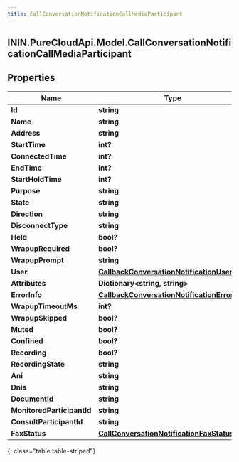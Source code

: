 ```yaml
---
title: CallConversationNotificationCallMediaParticipant
---
```

## ININ.PureCloudApi.Model.CallConversationNotificationCallMediaParticipant

## Properties

|Name | Type | Description | Notes|
|------------ | ------------- | ------------- | -------------|
| **Id** | **string** |  | [optional] |
| **Name** | **string** |  | [optional] |
| **Address** | **string** |  | [optional] |
| **StartTime** | **int?** |  | [optional] |
| **ConnectedTime** | **int?** |  | [optional] |
| **EndTime** | **int?** |  | [optional] |
| **StartHoldTime** | **int?** |  | [optional] |
| **Purpose** | **string** |  | [optional] |
| **State** | **string** |  | [optional] |
| **Direction** | **string** |  | [optional] |
| **DisconnectType** | **string** |  | [optional] |
| **Held** | **bool?** |  | [optional] |
| **WrapupRequired** | **bool?** |  | [optional] |
| **WrapupPrompt** | **string** |  | [optional] |
| **User** | [**CallbackConversationNotificationUser**](CallbackConversationNotificationUser.html) |  | [optional] |
| **Attributes** | **Dictionary&lt;string, string&gt;** |  | [optional] |
| **ErrorInfo** | [**CallbackConversationNotificationErrorInfo**](CallbackConversationNotificationErrorInfo.html) |  | [optional] |
| **WrapupTimeoutMs** | **int?** |  | [optional] |
| **WrapupSkipped** | **bool?** |  | [optional] |
| **Muted** | **bool?** |  | [optional] |
| **Confined** | **bool?** |  | [optional] |
| **Recording** | **bool?** |  | [optional] |
| **RecordingState** | **string** |  | [optional] |
| **Ani** | **string** |  | [optional] |
| **Dnis** | **string** |  | [optional] |
| **DocumentId** | **string** |  | [optional] |
| **MonitoredParticipantId** | **string** |  | [optional] |
| **ConsultParticipantId** | **string** |  | [optional] |
| **FaxStatus** | [**CallConversationNotificationFaxStatus**](CallConversationNotificationFaxStatus.html) |  | [optional] |
{: class="table table-striped"}


